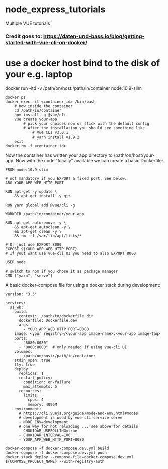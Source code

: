 # node_express_tutorials
Multiple VUE tutorials

### Credit goes to: https://daten-und-bass.io/blog/getting-started-with-vue-cli-on-docker/


# use a docker host bind to the disk of your e.g. laptop
docker run -itd -v /path/on/host:/path/in/container node:10.9-slim
```
docker ps
docker exec -it <container_id> /bin/bash
    # now inside the container
	cd /path/in/container
	npm install -g @vue/cli
	vue create your-app
        # pick your choices now or stick with the default config
        # After the installation you should see something like
            # Vue CLI v3.0.1
            # yarn install v1.9.2
    exit
docker rm -f <container_id>
```

Now the container has written your app directory to /path/on/host/your-app. Now with the code "locally" available we can create a basic Dockerfile:

```
FROM node:10.9-slim

# not mandatory if you EXPORT a fixed port. See below.
ARG YOUR_APP_WEB_HTTP_PORT

RUN apt-get -y update \
	&& apt-get install -y git

RUN yarn global add @vue/cli -g

WORKDIR /path/in/container/your-app

RUN apt-get autoremove -y \
    && apt-get autoclean -y \
    && apt-get clean -y \
    && rm -rf /var/lib/apt/lists/*

# Or just use EXPORT 8080
EXPOSE ${YOUR_APP_WEB_HTTP_PORT}
# If yout want use vue-cli UI you need to also EXPORT 8000 

USER node

# switch to npm if you chose it as package manager
CMD ["yarn", "serve"]

```

A basic docker-compose file for using a docker stack during development:

```
version: "3.3"

services: 
  s1_wb:
    build: 
      context: ./path/to/dockerfile_dir
      dockerfile: Dockerfile.dev
      args:
        - YOUR_APP_WEB_HTTP_PORT=8080
    image: <your_registry>/<your-app_image-name>:<your-app_image-tag>
    ports:
      - "8080:8080"
      - "8000:8000"  # only needed if using vue-cli UI
    volumes:
      - /path/on/host:/path/in/container
    stdin_open: true
    tty: true
    deploy:
      replicas: 1
      restart_policy:
        condition: on-failure 
        max_attempts: 5
      resources:
        limits:
          cpus: 4
          memory: 4096M
    environment:
      # https://cli.vuejs.org/guide/mode-and-env.html#modes
      # development is used by vue-cli-service serve
      - NODE_ENV=development
      # one way for hot reloading ... see above for details 
      - CHOKIDAR_USEPOLLING=true
      - CHOKIDAR_INTERVAL=100
      - YOUR_APP_WEB_HTTP_PORT=8080

```

```
docker-compose -f docker-compose.dev.yml build
docker-compose -f docker-compose.dev.yml push
docker stack deploy --compose-file=docker-compose.dev.yml ${COMPOSE_PROJECT_NAME} --with-registry-auth
```